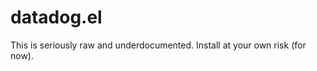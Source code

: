 datadog.el
==========

This is seriously raw and underdocumented.
Install at your own risk (for now).